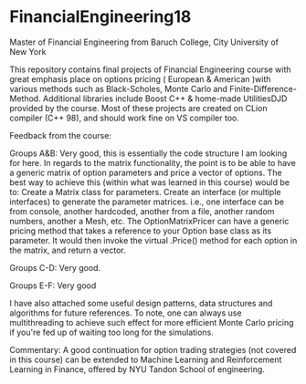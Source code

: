 # FinancialEngineering18
Master of Financial Engineering from Baruch College, City University of New York 

This repository contains final projects of Financial Engineering course with great emphasis place on options pricing ( European & American )with various methods such as Black-Scholes, Monte Carlo and Finite-Difference-Method. Additional libraries include Boost C++ & home-made UtilitiesDJD provided by the course. Most of these projects are created on CLion compiler (C++ 98), and should work fine on VS compiler too. 

Feedback from the course:

Groups A&B: Very good, this is essentially the code structure I am looking for here.
In regards to the matrix functionality, the point is to be able to have a generic matrix of option parameters and price a vector of options. The best way to achieve this (within what was learned in this course) would be to:
Create a Matrix class for parameters.
Create an interface (or multiple interfaces) to generate the parameter matrices. i.e., one interface can be from console, another hardcoded, another from a file, another random numbers, another a Mesh, etc.
The OptionMatrixPricer can have a generic pricing method that takes a reference to your Option base class as its parameter. It would then invoke the virtual .Price() method for each option in the matrix, and return a vector.

Groups C-D: Very good.

Groups E-F: Very good

I have also attached some useful design patterns, data structures and algorithms for future references. To note, one can always use multithreading to achieve such effect for more efficient Monte Carlo pricing if you're fed up of waiting too long for the simulations. 

Commentary: 
A good continuation for option trading strategies (not covered 
in this course) can be extended to Machine Learning and Reinforcement Learning 
in Finance, offered by NYU Tandon School of engineering. 

